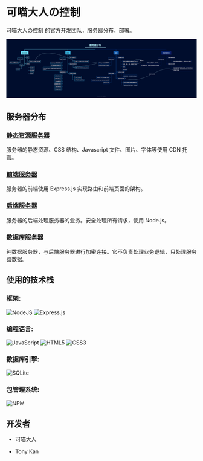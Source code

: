 # 可喵大人の控制

可喵大人の控制 的官方开发团队，服务器分布，部署。

<img src="../images/可喵大人の控制-服务器分布.png">

## 服务器分布

### [静态资源服务器](./static-resources)

服务器的静态资源、CSS 结构、Javascript 文件、图片、字体等使用 CDN 托管。

### [前端服务器](./frontend-server)

服务器的前端使用 Express.js 实现路由和前端页面的架构。

### [后端服务器](./backend-server)

服务器的后端处理服务器的业务。安全处理所有请求，使用 Node.js。

### [数据库服务器](./database-server)

纯数据服务器，与后端服务器进行加密连接。它不负责处理业务逻辑，只处理服务器数据。

## 使用的技术栈

### 框架:

![NodeJS](https://img.shields.io/badge/node.js-6DA55F?style=for-the-badge&logo=node.js&logoColor=white)
![Express.js](https://img.shields.io/badge/express.js-%23404d59.svg?style=for-the-badge&logo=express&logoColor=%2361DAFB)

### 编程语言:

![JavaScript](https://img.shields.io/badge/javascript-%23323330.svg?style=for-the-badge&logo=javascript&logoColor=%23F7DF1E)
![HTML5](https://img.shields.io/badge/html5-%23E34F26.svg?style=for-the-badge&logo=html5&logoColor=white)
![CSS3](https://img.shields.io/badge/css3-%231572B6.svg?style=for-the-badge&logo=css3&logoColor=white)

### 数据库引擎:

![SQLite](https://img.shields.io/badge/sqlite-%2307405e.svg?style=for-the-badge&logo=sqlite&logoColor=white)

### 包管理系统:

![NPM](https://img.shields.io/badge/NPM-%23CB3837.svg?style=for-the-badge&logo=npm&logoColor=white)

## 开发者

- 可喵大人

- Tony Kan
